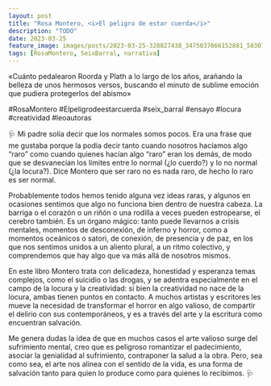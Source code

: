 ```yaml
---
layout: post
title: "Rosa Montero, <i>El peligro de estar cuerda</i>"
description: "TODO"
date: 2023-03-25
feature_image: images/posts/2023-03-25-328827438_3475037666152881_5830750607848059046_n_17981402543052974.webp
tags: [RosaMontero, SeixBarral, narrativa]
---
```


«Cuánto pedalearon Roorda y Plath a lo largo de los años, arañando la belleza de unos hermosos versos, buscando el minuto de sublime emoción que pudiera protegerlos del abismo»
<!--more-->

#RosaMontero #Elpeligrodeestarcuerda 
#seix_barral #ensayo #locura #creatividad #leoautoras

🩺 Mi padre solía decir que los normales somos pocos. Era una frase que me gustaba porque la podía decir tanto cuando nosotros hacíamos algo “raro” como cuando quienes hacían algo “raro” eran los demás, de modo que se desvanecían los límites entre lo normal (¿lo cuerdo?) y lo no normal (¿la locura?). Dice Montero que ser raro no es nada raro, de hecho lo raro es ser normal. 

Probablemente todos hemos tenido alguna vez ideas raras, y algunos en ocasiones sentimos que algo no funciona bien dentro de nuestra cabeza. La barriga o el corazón o un riñón o una rodilla a veces pueden estropearse, el cerebro también. Es un órgano mágico: tanto puede llevarnos a crisis mentales, momentos de desconexión, de inferno y horror, como a momentos oceánicos o satori, de conexión, de presencia y de paz, en los que nos sentimos unidos a un aliento plural, a un ritmo colectivo, y comprendemos que hay algo que va más allá de nosotros mismos. 

En este libro Montero trata con delicadeza, honestidad y esperanza temas complejos, como el suicidio o las drogas, y se adentra especialmente en el campo de la locura y la creatividad: si bien la creatividad no nace de la locura, ambas tienen puntos en contacto. A muchos artistas y escritores les mueve la necesidad de transformar el horror en algo valioso, de compartir el delirio con sus contemporáneos, y es a través del arte y la escritura como encuentran salvación. 

Me genera dudas la idea de que en muchos casos el arte valioso surge del sufrimiento mental, creo que es peligroso romantizar el padecimiento, asociar la genialidad al sufrimiento, contraponer la salud a la obra. Pero, sea como sea, el arte nos alinea con el sentido de la vida, es una forma de salvación tanto para quien lo produce como para quienes lo recibimos. 🩺
